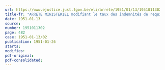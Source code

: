 ```yaml
---
url: https://www.ejustice.just.fgov.be/eli/arrete/1951/01/13/1951011302/justel
title-fr: "ARRETE MINISTERIEL modifiant le taux des indemnités de requisition de logements destinés aux personnes qui en sont privées par suite de la guerre."
date: 1951-01-13
source:
number: 1951011302
page: 482
case: 1951-01-13/02
publication: 1951-01-26
starts:
modifies:
pdf-original:
pdf-consolidated:
---
```


